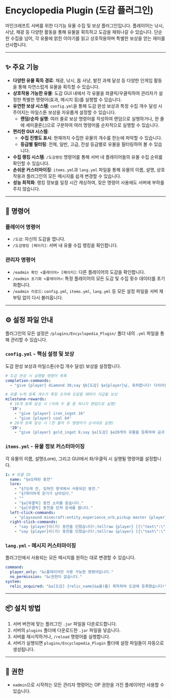 # Encyclopedia Plugin (도감 플러그인)

마인크래프트 서버를 위한 다기능 유물 수집 및 보상 플러그인입니다. 플레이어는 낚시, 사냥, 채광 등 다양한 활동을 통해 유물을 획득하고 도감을 채워나갈 수 있습니다. 단순한 수집을 넘어, 각 유물에 얽힌 이야기를 읽고 상호작용하며 특별한 보상을 얻는 재미를 선사합니다.

---

## ✨ 주요 기능

- **다양한 유물 획득 경로**: 채광, 낚시, 몹 사냥, 발전 과제 달성 등 다양한 인게임 활동을 통해 자연스럽게 유물을 획득할 수 있습니다.
- **상호작용 가능한 유물**: 도감 GUI 내에서 각 유물을 좌클릭/우클릭하여 관리자가 설정한 특별한 명령어(효과, 메시지 등)를 실행할 수 있습니다.
- **유연한 보상 시스템**: `config.yml`을 통해 도감 완성 보상과 특정 수집 개수 달성 시 주어지는 마일스톤 보상을 자유롭게 설정할 수 있습니다.
  - **랜덤/순차 실행**: 여러 줄로 보상 명령어를 작성하여 랜덤으로 실행하거나, 한 줄에 세미콜론(;)으로 구분하여 여러 명령어를 순차적으로 실행할 수 있습니다.
- **편리한 GUI 시스템**:
  - **수집 진행도 표시**: 현재까지 수집한 유물의 개수를 한눈에 파악할 수 있습니다.
  - **등급별 필터링**: 전체, 일반, 고급, 전설 등급별로 유물을 필터링하여 볼 수 있습니다.
- **수집 랭킹 시스템**: `/도감랭킹` 명령어를 통해 서버 내 플레이어들의 유물 수집 순위를 확인할 수 있습니다.
- **손쉬운 커스터마이징**: `items.yml`과 `lang.yml` 파일을 통해 유물의 이름, 설명, 상호작용과 플러그인의 모든 메시지를 쉽게 변경할 수 있습니다.
- **성능 최적화**: 랭킹 정보를 일정 시간 캐싱하여, 잦은 명령어 사용에도 서버에 부하를 주지 않습니다.

---

## 💬 명령어

### 플레이어 명령어
- `/도감`: 자신의 도감을 엽니다.
- `/도감랭킹 [페이지]`: 서버 내 유물 수집 랭킹을 확인합니다.

### 관리자 명령어
- `/eadmin 확인 <플레이어> [페이지]`: 다른 플레이어의 도감을 확인합니다.
- `/eadmin 초기화 <플레이어>`: 특정 플레이어의 모든 도감 및 수집 횟수 데이터를 초기화합니다.
- `/eadmin 리로드`: `config.yml`, `items.yml`, `lang.yml` 등 모든 설정 파일을 서버 재부팅 없이 다시 불러옵니다.

---

## ⚙️ 설정 파일 안내

플러그인의 모든 설정은 `/plugins/Encyclopedia_Plugin/` 폴더 내의 `.yml` 파일을 통해 관리할 수 있습니다.

### `config.yml` - 핵심 설정 및 보상

도감 완성 보상과 마일스톤(수집 개수 달성) 보상을 설정합니다.

```yaml
# 도감 완성 시 실행될 명령어 목록
completion-commands:
  - "give {player} diamond 30;say §b[도감] §e{player}님, 축하합니다! 다이아몬드를 받으셨습니다!"

# 유물 누적 등록 개수가 특정 숫자에 도달할 때마다 지급될 보상
milestone-rewards:
  # 10개 등록 달성 시 (아래 두 줄 중 하나가 랜덤으로 실행)
  '10':
    - "give {player} iron_ingot 16"
    - "give {player} coal 64"
  # 20개 등록 달성 시 (한 줄의 두 명령어가 순서대로 실행)
  '20':
    - "give {player} gold_ingot 8;say §a[도감] §e20개의 유물을 등록하여 금괴 8개를 얻었습니다!"
```

### `items.yml` - 유물 정보 커스터마이징

각 유물의 이름, 설명(Lore), 그리고 GUI에서 좌/우클릭 시 실행될 명령어를 설정합니다.

```yaml
1: # 유물 ID
  name: "§e오래된 동전"
  lore:
    - "§7오래 전, 잊혀진 왕국에서 사용되던 동전."
    - "§7희미하게 온기가 남아있다."
    - ""
    - "§a[좌클릭] 동전 소리를 듣습니다."
    - "§a[우클릭] 동전을 던져 운세를 봅니다."
  left-click-commands:
    - "playsound minecraft:entity.experience_orb.pickup master {player}"
  right-click-commands:
    - "say {player}이(가) 동전을 던졌습니다!;tellraw {player} [{\"text\":\"[결과] \",\"color\":\"gold\"},{\"text\":\"앞면!\",\"color\":\"white\"}]"
    - "say {player}이(가) 동전을 던졌습니다!;tellraw {player} [{\"text\":\"[결과] \",\"color\":\"gold\"},{\"text\":\"뒷면!\",\"color\":\"white\"}]"
```

### `lang.yml` - 메시지 커스터마이징

플러그인에서 사용되는 모든 메시지를 원하는 대로 변경할 수 있습니다.

```yaml
command:
  player_only: "&c플레이어만 사용 가능한 명령어입니다."
  no_permission: "&c권한이 없습니다."
system:
  relic_acquired: "&a[도감] {relic_name}&a을(를) 획득하여 도감에 등록했습니다!"
```

---

## 📦 설치 방법

1. 서버 버전에 맞는 플러그인 `.jar` 파일을 다운로드합니다.
2. 서버의 `plugins` 폴더에 다운로드한 `.jar` 파일을 넣습니다.
3. 서버를 재시작하거나, `/reload` 명령어를 실행합니다.
4. 서버가 실행되면 `plugins/Encyclopedia_Plugin` 폴더에 설정 파일들이 자동으로 생성됩니다.

---

## 🔑 권한

- `eadmin`으로 시작하는 모든 관리자 명령어는 OP 권한을 가진 플레이어만 사용할 수 있습니다.
